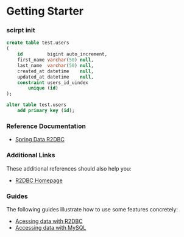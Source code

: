 # Getting Starter

### scirpt init
```sql
create table test.users
(
    id         bigint auto_increment,
    first_name varchar(50) null,
    last_name  varchar(50) null,
    created_at datetime    null,
    updated_at datetime    null,
    constraint users_id_uindex
        unique (id)
);

alter table test.users
    add primary key (id);
```
### Reference Documentation
* [Spring Data R2DBC](https://docs.spring.io/spring-boot/docs/2.3.0.RELEASE/reference/html/spring-boot-features.html#boot-features-r2dbc)

### Additional Links
These additional references should also help you:

* [R2DBC Homepage](https://r2dbc.io)

### Guides
The following guides illustrate how to use some features concretely:
* [Acessing data with R2DBC](https://spring.io/guides/gs/accessing-data-r2dbc/)
* [Accessing data with MySQL](https://spring.io/guides/gs/accessing-data-mysql/)

